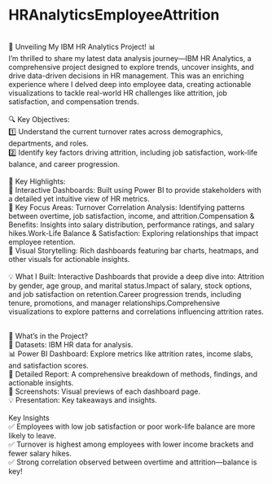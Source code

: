 # HRAnalyticsEmployeeAttrition
<br>
🚀 Unveiling My IBM HR Analytics Project! 📊
<br>
I’m thrilled to share my latest data analysis journey—IBM HR Analytics, a comprehensive project designed to explore trends, uncover insights, and drive data-driven decisions in HR management. This was an enriching experience where I delved deep into employee data, creating actionable visualizations to tackle real-world HR challenges like attrition, job satisfaction, and compensation trends.
<br>
<br>
🔍 Key Objectives:
<br>
1️⃣ Understand the current turnover rates across demographics, departments, and roles.
<br>
2️⃣ Identify key factors driving attrition, including job satisfaction, work-life balance, and career progression.
<br>
<br>
📌 Key Highlights:
<br>
🔹 Interactive Dashboards: Built using Power BI to provide stakeholders with a detailed yet intuitive view of HR metrics.
<br>
🔹 Key Focus Areas: Turnover Correlation Analysis: Identifying patterns between overtime, job satisfaction, income, and attrition.Compensation & Benefits: Insights into salary distribution, performance ratings, and salary hikes.Work-Life Balance & Satisfaction: Exploring relationships that impact employee retention.
<br>
🔹 Visual Storytelling: Rich dashboards featuring bar charts, heatmaps, and other visuals for actionable insights.
<br>
<br>
💡 What I Built: Interactive Dashboards that provide a deep dive into: Attrition by gender, age group, and marital status.Impact of salary, stock options, and job satisfaction on retention.Career progression trends, including tenure, promotions, and manager relationships.Comprehensive visualizations to explore patterns and correlations influencing attrition rates.
<br>
<br>

📂 What’s in the Project?
<br>
💾 Datasets: IBM HR data for analysis.
<br>
📊 Power BI Dashboard: Explore metrics like attrition rates, income slabs, and satisfaction scores.
<br>
📄 Detailed Report: A comprehensive breakdown of methods, findings, and actionable insights.
<br>
🎨 Screenshots: Visual previews of each dashboard page.
<br>
💡 Presentation: Key takeaways and insights.
<br>
<br>
Key Insights
<br>
✅ Employees with low job satisfaction or poor work-life balance are more likely to leave.
<br>
✅ Turnover is highest among employees with lower income brackets and fewer salary hikes.
<br>
✅ Strong correlation observed between overtime and attrition—balance is key!

